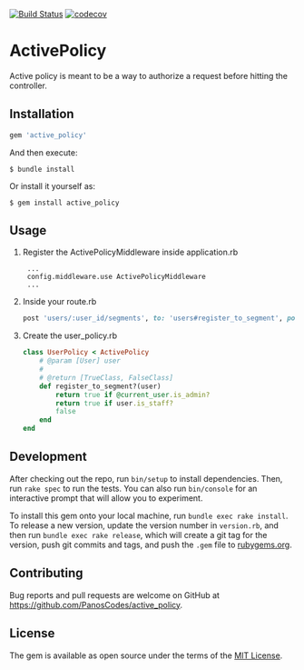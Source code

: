 [![Build Status](https://travis-ci.org/PanosCodes/active_policy.svg?branch=master)](https://travis-ci.org/PanosCodes/active_policy)
[![codecov](https://codecov.io/gh/PanosCodes/active_policy/branch/master/graph/badge.svg)](https://codecov.io/gh/PanosCodes/active_policy)

# ActivePolicy
Active policy is meant to be a way to authorize a request before hitting the controller.

## Installation

```ruby
gem 'active_policy'
```

And then execute:

    $ bundle install

Or install it yourself as:

    $ gem install active_policy

## Usage

1. Register the ActivePolicyMiddleware inside application.rb

        ...
        config.middleware.use ActivePolicyMiddleware
        ...

 2. Inside your route.rb
    ```ruby
    post 'users/:user_id/segments', to: 'users#register_to_segment', policy: UserPolicy, policy_models: {user_id: User}
    ```

 3. Create the user_policy.rb

    ```ruby
    class UserPolicy < ActivePolicy
        # @param [User] user
        #
        # @return [TrueClass, FalseClass]
        def register_to_segment?(user)
            return true if @current_user.is_admin?
            return true if user.is_staff?
            false
        end
    end
    ```

## Development

After checking out the repo, run `bin/setup` to install dependencies. Then, run `rake spec` to run the tests. You can also run `bin/console` for an interactive prompt that will allow you to experiment.

To install this gem onto your local machine, run `bundle exec rake install`. To release a new version, update the version number in `version.rb`, and then run `bundle exec rake release`, which will create a git tag for the version, push git commits and tags, and push the `.gem` file to [rubygems.org](https://rubygems.org).

## Contributing

Bug reports and pull requests are welcome on GitHub at https://github.com/PanosCodes/active_policy.


## License

The gem is available as open source under the terms of the [MIT License](https://opensource.org/licenses/MIT).
